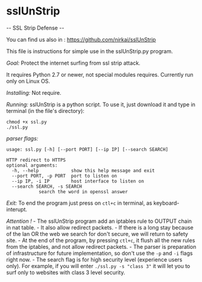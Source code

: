 # sslUnStrip
-- SSL Strip Defense --

You can find us also in :
https://github.com/nirkai/sslUnStrip

This file is instructions for simple use in the sslUnStrip.py program.

_Goal:_ Protect the internet surfing from ssl strip attack.

It requires Python 2.7 or newer, not special modules requires.
Currently run only on Linux OS.

_Installing:_
	Not require.

_Running:_
	sslUnStrip is a python script.
	To use it, just download it and type in terminal (in the file's directory):

	chmod +x ssl.py
	./ssl.py

_parser flags:_


	usage: ssl.py [-h] [--port PORT] [--ip IP] [--search SEARCH]
	
	HTTP redirect to HTTPS
	optional arguments:
	  -h, --help            show this help message and exit
	  --port PORT, -p PORT  port to listen on
	  --ip IP, -i IP        host interface to listen on
	  --search SEARCH, -s SEARCH
				search the word in openssl answer

_Exit:_
	To end the program just press on `ctl+c` in terminal, as keyboard-interupt.

_Attention !_
	-	The sslUnStrip program add an iptables rule to OUTPUT chain in nat table.
	-	It also allow redirect packets.
	-	If there is a long stay because of the lan OR the web we search for don't secure, we will return to safety site.
	-	At the end of the program, by pressing `ctl+c`, it flush all the new rules from the iptables, and not allow redirect packets.
	-	The parser is preparation of infrastructure for future implementation, so don't use the `-p` and `-i` flags right now.
	-	The search flag is for high security level (experience users only). For example, if you will enter `./ssl.py -s "class 3"` it will let you to surf only to websites with class 3 level security.
